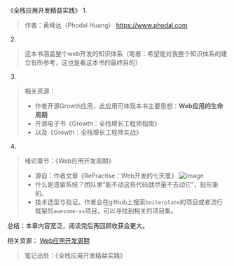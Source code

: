 《全栈应用开发精益实践》
1.
> 作者：黄峰达（Phodal Huang）
> https://www.phodal.com

2.
> 这本书涵盖整个web开发的知识体系（笔者：希望能对我整个知识体系的建立有所参考，这也是看这本书的最终目的）

3.
> 相关资源：
> - 作者开源Growth应用，此应用可体现本书主要思想：**Web应用的生命周期**
> - 开源电子书《Growth：全栈增长工程师指南》
> - 以及《Growth：全栈增长工程师实战》

4.
> 绪论章节：《Web应用开发周期》
> - 源自：作者文章《RePractise：Web开发的七天里》
> ![image](http://img.blog.csdn.net/20170606092336193?watermark/2/text/aHR0cDovL2Jsb2cuY3Nkbi5uZXQvYnJvYWR2aWV3MjAwNg==/font/5a6L5L2T/fontsize/400/fill/I0JBQkFCMA==/dissolve/70/gravity/SouthEast)
> - 什么是遗留系统？团队里“能不动这些代码就尽量不去动它”，挺形象的。
> - 技术选型与验证。作者会在github上搜索`boilerplate`的项目或者流行框架的`awesome-xx`项目，可以寻找到相关的项目集。

总结：本章内容宽泛，阅读完后再回顾收获会更大。

相关资源：
[Web应用开发周期](https://yq.aliyun.com/articles/94679?utm_campaign=wenzhang&utm_medium=article&utm_source=QQ-qun&201767&utm_content=m_22669)

> 笔记出处：《全栈应用开发精益实践》